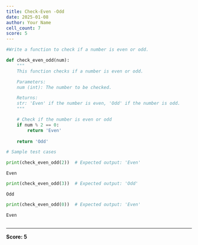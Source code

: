 ```yaml
---
title: Check-Even -Odd
date: 2025-01-08
author: Your Name
cell_count: 7
score: 5
---
```


```python
#Write a function to check if a number is even or odd.
```


```python
def check_even_odd(num):
    """
    This function checks if a number is even or odd.

    Parameters:
    num (int): The number to be checked.

    Returns:
    str: 'Even' if the number is even, 'Odd' if the number is odd.
    """

    # Check if the number is even or odd
    if num % 2 == 0:
        return 'Even'
        
    return 'Odd'
```


```python
# Sample test cases
```


```python
print(check_even_odd(2))  # Expected output: 'Even'
```

    Even



```python
print(check_even_odd(3))  # Expected output: 'Odd'
```

    Odd



```python
print(check_even_odd(0))  # Expected output: 'Even'
```

    Even



```python

```


---
**Score: 5**
